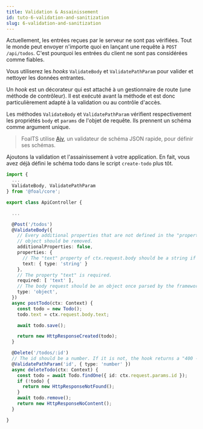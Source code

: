 ```yaml
---
title: Validation & Assainissement
id: tuto-6-validation-and-sanitization
slug: 6-validation-and-sanitization
---
```


Actuellement, les entrées reçues par le serveur ne sont pas vérifiées. Tout le monde peut envoyer n'importe quoi en lançant une requête à `POST /api/todos`. C'est pourquoi les entrées du client ne sont pas considérées comme fiables.

Vous utiliserez les *hooks* `ValidateBody` et `ValidatePathParam` pour valider et nettoyer les données entrantes.

Un *hook* est un décorateur qui est attaché à un gestionnaire de route (une méthode de contrôleur). Il est exécuté avant la méthode et est donc particulièrement adapté à la validation ou au contrôle d'accès.

Les méthodes `ValidateBody` et `ValidatePathParam` vérifient respectivement les propriétés `body` et `params` de l'objet de requête. Ils prennent un schéma comme argument unique.

> FoalTS utilise [Ajv](https://github.com/epoberezkin/ajv), un validateur de schéma JSON rapide, pour définir ses schémas.

Ajoutons la validation et l'assainissement à votre application. En fait, vous avez déjà défini le schéma todo dans le script `create-todo` plus tôt.

```typescript
import {
  ...
  ValidateBody, ValidatePathParam
} from '@foal/core';

export class ApiController {

  ...

  @Post('/todos')
  @ValidateBody({
    // Every additional properties that are not defined in the "properties"
    // object should be removed.
    additionalProperties: false,
    properties: {
      // The "text" property of ctx.request.body should be a string if it exists.
      text: { type: 'string' }
    },
    // The property "text" is required.
    required: [ 'text' ],
    // The body request should be an object once parsed by the framework.
    type: 'object',
  })
  async postTodo(ctx: Context) {
    const todo = new Todo();
    todo.text = ctx.request.body.text;

    await todo.save();

    return new HttpResponseCreated(todo);
  }

  @Delete('/todos/:id')
  // The id should be a number. If it is not, the hook returns a "400 - Bad Request" error.
  @ValidatePathParam('id', { type: 'number' })
  async deleteTodo(ctx: Context) {
    const todo = await Todo.findOne({ id: ctx.request.params.id });
    if (!todo) {
      return new HttpResponseNotFound();
    }
    await todo.remove();
    return new HttpResponseNoContent();
  }

}

```
